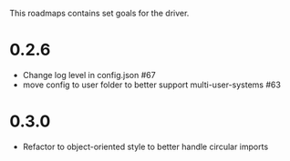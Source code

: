 This roadmaps contains set goals for the driver.

# 0.2.6
 - Change log level in config.json #67
 - move config to user folder to better support multi-user-systems #63

# 0.3.0
 - Refactor to object-oriented style to better handle circular imports